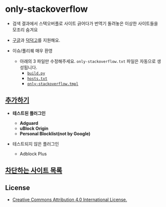 # only-stackoverflow

- 검색 결과에서 스택오버플로 사이트 긁어다가 번역기 돌려놓은 이상한 사이트들을 모조리 숨겨요

- [구글](https://google.co.kr)과 [덕덕고](https://duckduckgo.com/)를 지원해요.

- 이슈/풀리퀘 매우 환영
    - 아래의 3 파일만 수정해주세요. `only-stackoverflow.txt` 파일은 자동으로 생성됩니다.
        - [`build.py`](build.py)
        - [`hosts.txt`](hosts.txt)
        - [`only-stackoverflow.tmpl`](only-stackoverflow.tmpl)

## [추가하기](https://subscribe.adblockplus.org/?location=https://github.com/RyuaNerin/only-stackoverflow/raw/master/only-stackoverflow.txt&title=only-stackoverflow)

- **테스트된 플러그인**
    - **Adguard**
    - **uBlock Origin**
    - **Personal Blocklist(not by Google)**

- 테스트되지 않은 플러그인
    - Adblock Plus

## [차단하는 사이트 목록](hosts.txt)

## License

- [Creative Commons Attribution 4.0 International License.](https://creativecommons.org/licenses/by/4.0/)
